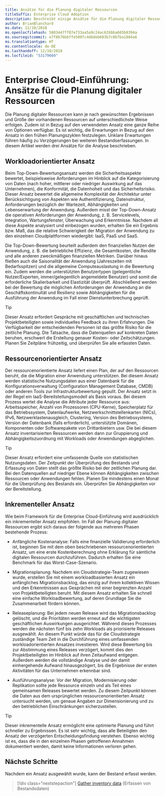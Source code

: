 ```yaml
---
title: Ansätze für die Planung digitaler Ressourcen
titleSuffix: Enterprise Cloud Adoption
description: Beschreibt einige Ansätze für die Planung digitaler Ressourcen
author: BrianBlanchard
ms.date: 12/10/2018
ms.openlocfilehash: 5803447ff87e733aa5a9c24ac626bba665b8394a
ms.sourcegitcommit: e7f8676bbffe500fc4d6deb603b7c0b7ba1884a6
ms.translationtype: HT
ms.contentlocale: de-DE
ms.lasthandoff: 12/10/2018
ms.locfileid: "53179660"
---
```

# <a name="enterprise-cloud-adoption-approaches-to-digital-estate-planning"></a>Enterprise Cloud-Einführung: Ansätze für die Planung digitaler Ressourcen

Die Planung digitaler Ressourcen kann je nach gewünschten Ergebnissen und Größe der vorhandenen Ressourcen auf unterschiedlichste Weise erfolgen. Zudem ist in Bezug auf den verwendeten Ansatz eine ganze Reihe von Optionen verfügbar. Es ist wichtig, die Erwartungen in Bezug auf den Ansatz in den frühen Planungszyklen festzulegen. Unklare Erwartungen führen häufig zu Verzögerungen bei weiteren Bestandserfassungen. In diesem Artikel werden drei Ansätze für die Analyse beschrieben.

## <a name="workload-driven-approach"></a>Workloadorientierter Ansatz

Beim Top-Down-Bewertungsansatz werden die Sicherheitsaspekte bewertet, beispielsweise Anforderungen im Hinblick auf die Kategorisierung von Daten (nach hoher, mittlerer oder niedriger Auswirkung auf das Unternehmen), die Konformität, die Datenhoheit und das Sicherheitsrisiko. Dieser Ansatz bewertet die allgemeine Komplexität der Architektur unter Berücksichtigung von Aspekten wie Authentifizierung, Datenstruktur, Anforderungen bezüglich der Wartezeit, Abhängigkeiten und Lebenserwartung der Anwendung. Außerdem misst der Top-Down-Ansatz die operativen Anforderungen der Anwendung, z. B. Servicelevels, Integration, Wartungsfenster, Überwachung und Erkenntnisse. Nachdem all diese Aspekte analysiert und einbezogen wurden, erhalten Sie ein Ergebnis bzw. Maß, das die relative Schwierigkeit der Migration der Anwendung zu den einzelnen Cloudplattformen wiedergibt: IaaS, PaaS und SaaS.

Die Top-Down-Bewertung beurteilt außerdem den finanziellen Nutzen der Anwendung, z. B. die betriebliche Effizienz, die Gesamtkosten, die Rendite und alle anderen zweckmäßigen finanziellen Metriken. Darüber hinaus fließen auch die Saisonalität der Anwendung (Jahreszeiten mit Bedarfsspitzen) und die allgemeine Computeauslastung in die Bewertung ein. Zudem werden die unterstützten Benutzertypen (gelegentliche Nutzer/Experten, immer/gelegentlich angemeldete Benutzer) und somit die erforderliche Skalierbarkeit und Elastizität überprüft. Abschließend werden bei der Bewertung die möglichen Anforderungen der Anwendung an die Geschäftskontinuität und Resilienz sowie Abhängigkeiten für die Ausführung der Anwendung im Fall einer Dienstunterbrechung geprüft.

> [!TIP]
> Dieser Ansatz erfordert Gespräche mit geschäftlichen und technischen Projektbeteiligten sowie individuelles Feedback zu ihren Erfahrungen. Die Verfügbarkeit der entscheidenden Personen ist das größte Risiko für die zeitliche Planung. Die Tatsache, dass die Datenquellen auf konkreten Daten beruhen, erschwert die Erstellung genauer Kosten- oder Zeitschätzungen. Planen Sie Zeitpläne frühzeitig, und überprüfen Sie alle erfassten Daten.

## <a name="asset-driven-approach"></a>Ressourcenorientierter Ansatz

Der ressourcenorientierte Ansatz liefert einen Plan, der auf den Ressourcen beruht, die die Migration einer Anwendung unterstützen. Bei diesem Ansatz werden statistische Nutzungsdaten aus einer Datenbank für die Konfigurationsverwaltung (Configuration Management Database, CMDB) oder anderen Tools zur Infrastrukturbewertung gepullt. Der Ansatz setzt in der Regel ein IaaS-Bereitstellungsmodell als Basis voraus. Bei diesem Prozess wertet die Analyse die Attribute jeder Ressource aus: Arbeitsspeicher, Anzahl von Prozessoren (CPU-Kerne), Speicherplatz für das Betriebssystem, Datenlaufwerke, Netzwerkschnittstellenkarten (NICs), IPv6, Netzwerklastenausgleich, Clustering, Version des Betriebssystems, Version der Datenbank (falls erforderlich), unterstützte Domänen, Komponenten oder Softwarepakete von Drittanbietern usw. Die bei diesem Ansatz inventarisierten Ressourcen werden dann zur Gruppierung und Abhängigkeitszuordnung mit Workloads oder Anwendungen abgeglichen.

> [!TIP]
> Dieser Ansatz erfordert eine umfassende Quelle von statistischen Nutzungsdaten. Der Zeitpunkt der Überprüfung des Bestands und Erfassung von Daten stellt das größte Risiko bei der zeitlichen Planung dar. Bei den Datenquellen auf niedriger Ebene können Abhängigkeiten zwischen Ressourcen oder Anwendungen fehlen. Planen Sie mindestens einen Monat für die Überprüfung des Bestands ein. Überprüfen Sie Abhängigkeiten vor der Bereitstellung.

## <a name="incremental-approach"></a>Inkrementeller Ansatz

Wie beim Framework für die Enterprise Cloud-Einführung wird ausdrücklich ein inkrementeller Ansatz empfohlen. Im Fall der Planung digitaler Ressourcen ergibt sich daraus der folgende aus mehreren Phasen bestehende Prozess:

- Anfängliche Kostenanalyse: Falls eine finanzielle Validierung erforderlich ist, beginnen Sie mit dem oben beschriebenen ressourcenorientierten Ansatz, um eine erste Kostenberechnung ohne Erklärung für sämtliche digitalen Ressourcen durchzuführen. Dadurch erhalten Sie eine Benchmark für das Worst-Case-Szenario.

- Migrationsplanung: Nachdem ein Cloudstrategie-Team zugewiesen wurde, erstellen Sie mit einem workloadbasierten Ansatz ein anfängliches Migrationsbacklog, das einzig auf ihrem kollektiven Wissen und den Erkenntnissen aus Gesprächen mit einer begrenzten Anzahl von Projektbeteiligten beruht. Mit diesem Ansatz erhalten Sie schnell eine einfache Workloadbewertung, auf deren Grundlage Sie die Zusammenarbeit fördern können.

- Releaseplanung: Bei jedem neuen Release wird das Migrationsbacklog gelöscht, und die Prioritäten werden erneut auf die wichtigsten geschäftlichen Auswirkungen ausgerichtet. Während dieses Prozesses werden die nächsten fünf bis zehn Workloads als priorisierte Releases ausgewählt. An diesem Punkt würde das für die Cloudstrategie zuständige Team Zeit in die Durchführung eines umfassenden workloadorientierten Ansatzes investieren. Wird diese Bewertung bis zur Abstimmung eines Releases verzögert, kommt dies den Projektbeteiligten im Hinblick auf ihren Zeitaufwand entgegen. Außerdem werden die vollständige Analyse und der damit einhergehende Aufwand hinausgezögert, bis die Ergebnisse der ersten Aktivitäten für das Unternehmen erkennbar sind.

- Ausführungsanalyse: Vor der Migration, Modernisierung oder Replikation sollte jede Ressource einzeln und als Teil eines gemeinsamen Releases bewertet werden. Zu diesem Zeitpunkt können die Daten aus dem ursprünglichen ressourcenorientierten Ansatz untersucht werden, um genaue Angaben zur Dimensionierung und zu den betrieblichen Einschränkungen sicherzustellen.

> [!TIP]
> Dieser inkrementelle Ansatz ermöglicht eine optimierte Planung und führt schneller zu Ergebnissen. Es ist sehr wichtig, dass alle Beteiligten den Ansatz der verzögerten Entscheidungsfindung verstehen. Ebenso wichtig ist es, dass die in den einzelnen Phasen getroffenen Annahmen dokumentiert werden, damit keine Informationen verloren gehen.

## <a name="next-steps"></a>Nächste Schritte

Nachdem ein Ansatz ausgewählt wurde, kann der Bestand erfasst werden.

> [!div class="nextstepaction"]
> [Gather inventory data](inventory.md) (Erfassen von Bestandsdaten)